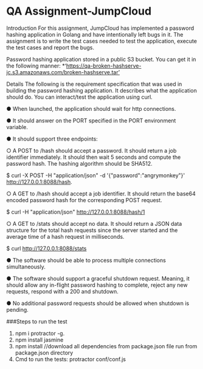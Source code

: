 # QA Assignment-JumpCloud

Introduction
For this assignment, JumpCloud has implemented a password hashing application in Golang and have intentionally left bugs in it. The assignment is to write the test cases needed to test the application, execute the test cases and report the bugs.

Password hashing application stored in a public S3 bucket. You can get it in the following manner: *‘https://qa-broken-hashserve-jc.s3.amazonaws.com/broken-hashserve.tar’

Details
The following is the requirement specification that was used in building the password hashing application. It describes what the application should do. You can interact/test the application using curl.

● When launched, the application should wait for http connections.

● It should answer on the PORT specified in the PORT environment variable.

● It should support three endpoints:

○ A POST to /hash should accept a password. It should return a job identifier immediately. It should then wait 5 seconds and compute the password hash. The hashing algorithm should be SHA512.

$ curl -X POST -H "application/json" -d '{"password":"angrymonkey"}' http://127.0.0.1:8088/hash.

○ A GET to /hash should accept a job identifier. It should return the base64 encoded password hash for the corresponding POST request.

$ curl -H "application/json" http://127.0.0.1:8088/hash/1

○ A GET to /stats should accept no data. It should return a JSON data structure for the total hash requests since the server started and the average time of a hash request in milliseconds.

$ curl http://127.0.0.1:8088/stats

● The software should be able to process multiple connections simultaneously.

● The software should support a graceful shutdown request. Meaning, it should allow any in-flight password hashing to complete, reject any new requests, respond with a 200 and shutdown.

● No additional password requests should be allowed when shutdown is pending.

###Steps to run the test

1. npm i protractor -g.
2. npm install jasmine
3. npm install //download all dependencies from package.json file run from package.json directory
4. Cmd to run the tests: protractor conf/conf.js
